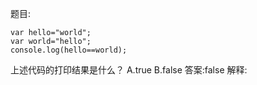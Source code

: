 题目:

    var hello="world";
    var world="hello";
    console.log(hello==world);

上述代码的打印结果是什么？
A.true
B.false
答案:false
解释:
